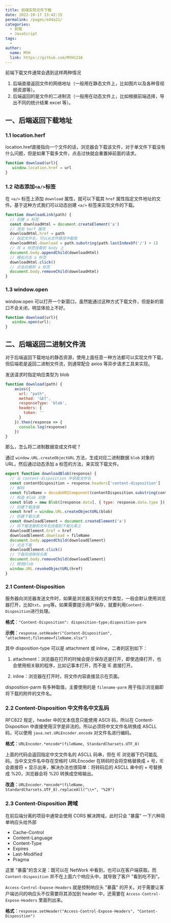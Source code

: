 ```yaml
---
title: 前端实现文件下载
date: 2022-10-17 13:42:15
permalink: /pages/e44a21/
categories:
  - 前端
  - JavaScript
tags:
  - 
author: 
  name: MYH
  link: https://github.com/MYH1216
---
```

前端下载文件通常会遇到这样两种情况

1. 后端直接返回文件的网络地址（一般用在静态文件上，比如图片以及各种音视频资源等）。
2. 后端返回的是文件的二进制流（一般用在动态文件上，比如根据前端选择，导出不同的统计结果 excel 等）。

## 一、后端返回下载地址



### 1.1 location.herf

location.href直接指向一个文件的话，浏览器会下载该文件，对于单文件下载没有什么问题，但是如果下载多文件，点击过快就会重置掉前面的请求。

```javascript
function download(url){
   window.location.href = url
}
```

### 1.2 动态添加`<a/>`标签

在 `<a/>` 标签上添加 `download` 属性，就可以下载其 `href` 属性指定文件地址的文件。基于这种方式我们可以动态创建 `<a/>` 标签来实现文件的下载。

```javascript
function downloadLink(path) {
  // 创建 a 标签
  const downloadHtml = document.createElement('a')
  // 添加 herf 属性
  downloadHtml.href = path
  // 指定文件名，可以从文件路径中截取
  downloadHtml.download = path.substring(path.lastIndexOf('/') + 1)
  // 将 a 标签挂载到 body 上
  document.body.appendChild(downloadHtml)
  // 模拟点击 a 标签
  downloadHtml.click()
  // 点击后移除 a 标签
  document.body.removeChild(downloadHtml)
}
```

### 1.3 window.open

window.open 可以打开一个新窗口，虽然能通过这种方式下载文件，但是新的窗口不会关闭，明显体验上不好。

```javascript
function download(url){
   window.open(url);
}
```

## 二、后端返回二进制文件流

对于后端返回下载地址的静态资源，使用上面任意一种方法都可以实现文件下载，但后端若是返回二进制文件流，则通常配合 axios 等异步请求工具来实现。

发送请求时指定响应类型为 blob

```javascript
function download(path) {
    axios({
      url: "path",
      method: 'GET',
      responseType: 'blob',
      headers: {
        token: '' 
      }
    }).then(response => {
      console.log(response)
    })
}
```

那么，怎么将二进制数据变成文件呢？

通过 `window.URL.createObjectURL` 方法，生成对应二进制数据 `blob` 对象的 URL，然后通过动态添加 a 标签的方法，来实现下载文件。

```javascript
export function downloadBlob(response) {
  // 从 content-disposition 中获取文件名
  const contentDisposition = response.headers['content-disposition']
  // 解码
  const fileName = decodeURIComponent(contentDisposition.substring(contentDisposition.indexOf("''") + 2))
  // 构造 Blob 对象
  const blob = new Blob([response.data], { type: response.data.type })
  // 创建下载连接
  const href = window.URL.createObjectURL(blob)
  // 创建下载元素
  const downloadElement = document.createElement('a')
  // 将下载连接和文件名挂载到下载元素上
  downloadElement.href = href
  downloadElement.download = fileName
  document.body.appendChild(downloadElement)
  // 点击下载
  downloadElement.click()
  // 下载完成移除元素
  document.body.removeChild(downloadElement)
  // 释放blob
  window.URL.revokeObjectURL(href)
}
```

### 2.1 Content-Disposition

服务器向浏览器发送文件时，如果是浏览器支持的文件类型，一般会默认使用浏览器打开，比如`txt`、`png`等。如果需要提示用户保存，就要利用`Content-Disposition`进行处理。

**格式**：`"Content-Disposition": disposition-type;disposition-parm`

**示例**：`response.setHeader("Content-Disposition", "attachment;filename=fileName.xlsx")`

其中 disposition-type 可以是 attachment 或 inline，二者的区别如下：

1. attachment：浏览器在打开的时候会提示保存还是打开，即使选择打开，也会使用相关联的程序，比如记事本打开，而不是 IE 直接打开。

2. inline：浏览器在打开时，将文件内容直接显示在页面。

disposition-parm 有多种取值，主要使用的是 `filename-parm` 用于指示浏览器即将下载的附件的文件名。

### 2.2 Content-Disposition 中文件名中文乱码

RFC822 规定，header 中的文本信息只能使用 ASCII 码，所以在 Content-Disposition 中直接使用汉字是非法的。所以必须将中文文件名转换成 ASCLL 码，可以使用 `java.net.URLEncoder.encode` 对文件名进行编码。

**格式**：`URLEncoder.*encode*(fileName, StandardCharsets.UTF_8)`

上面的代码会返回指定中文文件名的 ASCLL 码串，但在 IE 浏览器下仍可能乱码，当中文文件名中存在空格时 URLEncoder  在转码时会将空格替换成 + 号，IE 会直接将 + 显示出来，解决办法也很简单：将转码后的 ASCLL 串中的 + 号替换成 %20，浏览器会将 %20 转换成空格输出。

**改造**：`URLEncoder.*encode*(fileName, StandardCharsets.UTF_8).replaceAll("\\+", "%20")`

### 2.3 Content-Disposition 跨域

在前后端分离的项目中通常会使用 CORS 解决跨域，此时只会 "暴露" 一下六种简单响应头给外部

- Cache-Control
- Content-Language
- Content-Type
- Expires
- Last-Modified
- Pragma

这里 "暴露"的含义是：既可以在 NetWork 中看到，也可以在客户端获取。而 `Content-Disposition` 并不在上面六个响应头中，就导致了客户 "看到吃不到"。

`Access-Control-Expose-Headers` 就是控制响应头 "暴露" 的开关。对于需要让客户端访问的响应头不仅需要将其添加到 header 中，还需要在 `Access-Control-Expose-Headers` 里面列出来。

**格式**：`response.setHeader("Access-Control-Expose-Headers", "Content-Disposition")`
